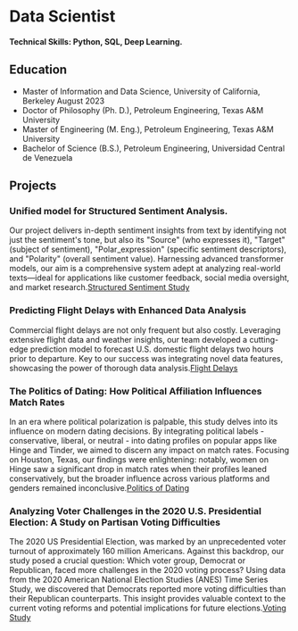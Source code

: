 # Data Scientist
#### Technical Skills: Python, SQL, Deep Learning.

## Education
- Master of Information and Data Science, University of California, Berkeley August 2023
- Doctor of Philosophy (Ph. D.), Petroleum Engineering, Texas A&M University 
- Master of Engineering (M. Eng.), Petroleum Engineering, Texas A&M University
- Bachelor of Science (B.S.), Petroleum Engineering, Universidad Central de Venezuela

## Projects
### Unified model for Structured Sentiment Analysis.
Our project delivers in-depth sentiment insights from text by identifying not just the sentiment's tone, but also its "Source" (who expresses it), "Target" (subject of sentiment), "Polar_expression" (specific sentiment descriptors), and "Polarity" (overall sentiment value). Harnessing advanced transformer models, our aim is a comprehensive system adept at analyzing real-world texts—ideal for applications like customer feedback, social media oversight, and market research.[Structured Sentiment Study](https://github.com/njrondon/w203_2020_election)

### Predicting Flight Delays with Enhanced Data Analysis
Commercial flight delays are not only frequent but also costly. Leveraging extensive flight data and weather insights, our team developed a cutting-edge prediction model to forecast U.S. domestic flight delays two hours prior to departure. Key to our success was integrating novel data features, showcasing the power of thorough data analysis.[Flight Delays](https://github.com/njrondon/w203_2020_election)

### The Politics of Dating: How Political Affiliation Influences Match Rates
In an era where political polarization is palpable, this study delves into its influence on modern dating decisions. By integrating political labels - conservative, liberal, or neutral - into dating profiles on popular apps like Hinge and Tinder, we aimed to discern any impact on match rates. Focusing on Houston, Texas, our findings were enlightening: notably, women on Hinge saw a significant drop in match rates when their profiles leaned conservatively, but the broader influence across various platforms and genders remained inconclusive.[Politics of Dating](https://github.com/njrondon/w203_2020_election)

### Analyzing Voter Challenges in the 2020 U.S. Presidential Election: A Study on Partisan Voting Difficulties 
The 2020 US Presidential Election, was marked by an unprecedented voter turnout of approximately 160 million Americans. Against this backdrop, our study posed a crucial question: Which voter group, Democrat or Republican, faced more challenges in the 2020 voting process? Using data from the 2020 American National Election Studies (ANES) Time Series Study, we discovered that Democrats reported more voting difficulties than their Republican counterparts. This insight provides valuable context to the current voting reforms and potential implications for future elections.[Voting Study](https://github.com/njrondon/w203_2020_election)
